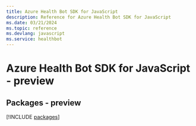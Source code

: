 ```yaml
---
title: Azure Health Bot SDK for JavaScript
description: Reference for Azure Health Bot SDK for JavaScript
ms.date: 03/21/2024
ms.topic: reference
ms.devlang: javascript
ms.service: healthbot
---
```

# Azure Health Bot SDK for JavaScript - preview
## Packages - preview
[!INCLUDE [packages](health-bot-index.md)]